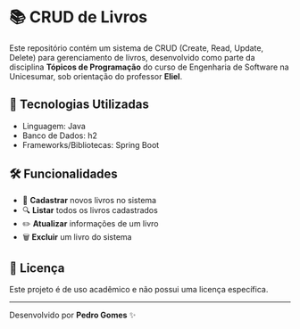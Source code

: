 # 📚 CRUD de Livros

Este repositório contém um sistema de CRUD (Create, Read, Update, Delete) para gerenciamento de livros, desenvolvido como parte da disciplina **Tópicos de Programação** do curso de Engenharia de Software na Unicesumar, sob orientação do professor **Eliel**.

## 🚀 Tecnologias Utilizadas

- Linguagem: Java
- Banco de Dados: h2
- Frameworks/Bibliotecas: Spring Boot

## 🛠 Funcionalidades

- 📖 **Cadastrar** novos livros no sistema
- 🔍 **Listar** todos os livros cadastrados
- ✏️ **Atualizar** informações de um livro
- 🗑 **Excluir** um livro do sistema


## 📄 Licença

Este projeto é de uso acadêmico e não possui uma licença específica.

---

Desenvolvido por **Pedro Gomes** ✨

